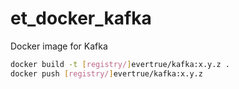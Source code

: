 # et_docker_kafka

Docker image for Kafka

```bash
docker build -t [registry/]evertrue/kafka:x.y.z .
docker push [registry/]evertrue/kafka:x.y.z
```
